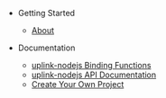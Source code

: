 * Getting Started
	* [About](/)
	
* Documentation
	* [uplink-nodejs Binding Functions](/library.md)
	* <a href="/documentation.html">uplink-nodejs API Documentation</a>
	* [Create Your Own Project](/tutorial.md)
